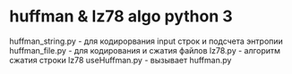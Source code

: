 # huffman & lz78 algo python 3
huffman_string.py - для кодирорвания input строк и подсчета энтропии
huffman_file.py - для кодирования и сжатия файлов
lz78.py - алгоритм сжатия строки lz78 
useHuffman.py - вызывает huffman.py
